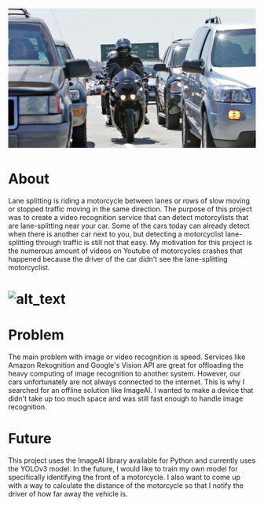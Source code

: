 # ![alt text](https://raw.githubusercontent.com/Kalandri/Lane-Splitting/master/pictures/header.jpeg)

# About
Lane splitting is riding a motorcycle between lanes or rows of slow moving or stopped traffic moving in the same direction. The purpose of this project was to create a video recognition service that can detect motorcylists that are lane-splitting near your car. Some of the cars today can already detect when there is another car next to you, but detecting a motorcyclist lane-splitting through traffic is still not that easy. My motivation for this project is the numerous amount of videos on Youtube of motorcycles crashes that happened because the driver of the car didn't see the lane-splitting motorcyclist.

# ![alt_text](https://raw.githubusercontent.com/Kalandri/Lane-Splitting/master/pictures/detection.jpeg)

# Problem
The main problem with image or video recognition is speed. Services like Amazon Rekognition and Google's Vision API are great for offloading the heavy computing of image recognition to another system. However, our cars unfortunately are not always connected to the internet. This is why I searched for an offline solution like ImageAI. I wanted to make a device that didn't take up too much space and was still fast enough to handle image recognition. 

# Future
This project uses the ImageAI library available for Python and currently uses the YOLOv3 model.  In the future, I would like to train my own model for specifically identifying the front of a motorcycle. I also want to come up with a way to calculate the distance of the motorcycle so that I notify the driver of how far away the vehicle is. 
